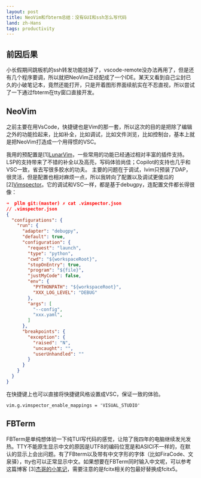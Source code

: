 ```yaml
---
layout: post
title: NeoVim和fbterm总结：没有GUI和ssh怎么写代码
land: zh-Hans
tags: productivity
---
```


## 前因后果

小长假期间跳板机的ssh转发功能挂掉了，vscode-remote没办法再用了，但是还有几个程序要调，所以就把NeoVim正经配成了一个IDE。某天又看到自己尘封已久的小破笔记本，竟然还能打开，只是开着图形界面续航实在不忍直视，所以尝试了一下通过fbterm在tty窗口直接开发。

## NeoVim



之前主要在用VsCode，快捷键也是Vim的那一套，所以这次的目的是把除了编辑之外的功能捡起来，比如补全，比如调试，比如文件浏览，比如控制台，基本上就是把NeoVim打造成一个用得惯的VSC。

我用的预配置是[1][LunarVim](https://www.lunarvim.org/)，一些常用的功能已经通过相对丰富的插件支持。LSP的支持带来了不错的补全以及高亮，写码体验尚佳；Copilot的支持也几乎和VSC一致，省去写很多胶水的功夫。
主要的问题在于调试，lvim只预装了DAP，很灵活，但是配置也相对麻烦一点，所以我转向了配置以及调试更傻瓜的[2][Vimspector](https://github.com/puremourning/vimspector)。它的调试和VSC一样，都是基于debugpy，连配置文件都长得很像：
```json
➜  pllm git:(master) ✗ cat .vimspector.json
// .vimspector.json
{
  "configurations": {
    "run": {
      "adapter": "debugpy",
      "default": true,
      "configuration": {
        "request": "launch",
        "type": "python",
        "cwd": "${workspaceRoot}",
        "stopOnEntry": true,
        "program": "${file}",
        "justMyCode": false,
        "env": {
          "PYTHONPATH": "${workspaceRoot}",
          "XXX_LOG_LEVEL": "DEBUG"
        },
        "args": [
          "--config",
          "xxx.yaml",
        ]
      },
      "breakpoints": {
        "exception": {
          "raised": "N",
          "uncaught": "",
          "userUnhandled": ""
        }
      }
    }
  }
}
```
在快捷键上也可以直接将快捷键风格设置成VSC，保证一致的体验。
```
vim.g.vimspector_enable_mappings = 'VISUAL_STUDIO'
```

## FBTerm

FBTerm是单纯想体验一下纯TUI写代码的感觉，让陪了我四年的电脑继续发光发热。TTY不能原生显示中文的原因是UTF8的编码位宽是和ASICI不一样的，在默认的显示上会出问题。有了FBterm以及带有中文字形的字体（比如FiraCode、文泉驿），tty也可以正常显示中文。如果想要在FBTerm同时输入中文呢，可以参考这篇博客
[3][杰哥的小笔记](https://jia.je/misc/2018/07/12/using-fcitx-fbterm/)，需要注意的是fcitx相关的包最好替换成fcitx5。

